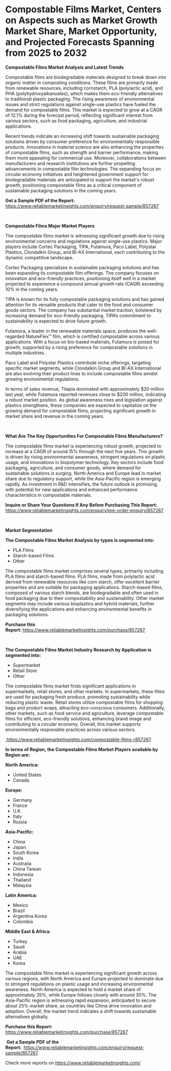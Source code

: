 <p><h1>Compostable Films Market, Centers on Aspects such as Market Growth Market Share, Market Opportunity, and Projected Forecasts Spanning from 2025 to 2032</h1></p><p><strong>Compostable Films Market Analysis and Latest Trends</strong></p>
<p><p>Compostable films are biodegradable materials designed to break down into organic matter in composting conditions. These films are primarily made from renewable resources, including cornstarch, PLA (polylactic acid), and PHA (polyhydroxyalkanoates), which makes them eco-friendly alternatives to traditional plastic packaging. The rising awareness of environmental issues and strict regulations against single-use plastics have fueled the demand for compostable films. This market is expected to grow at a CAGR of 12.1% during the forecast period, reflecting significant interest from various sectors, such as food packaging, agriculture, and industrial applications.</p><p>Recent trends indicate an increasing shift towards sustainable packaging solutions driven by consumer preference for environmentally responsible products. Innovations in material science are also enhancing the properties of compostable films, such as strength and barrier performance, making them more appealing for commercial use. Moreover, collaborations between manufacturers and research institutions are further propelling advancements in compostable film technologies. The expanding focus on circular economy initiatives and heightened government support for biodegradable materials are anticipated to support the market's robust growth, positioning compostable films as a critical component of sustainable packaging solutions in the coming years.</p></p>
<p><strong>Get a Sample PDF of the Report:&nbsp;</strong> <a href="https://www.reliablemarketinsights.com/enquiry/request-sample/857267?utm_campaign=2885&utm_medium=2&utm_source=Github&utm_content=ia&utm_term=01042025&utm_id=compostable-films">https://www.reliablemarketinsights.com/enquiry/request-sample/857267</a></p>
<p>&nbsp;</p>
<p><strong>Compostable Films Major Market Players</strong></p>
<p><p>The compostable films market is witnessing significant growth due to rising environmental concerns and regulations against single-use plastics. Major players include Cortec Packaging, TIPA, Futamura, Paco Label, Polystar Plastics, Clondalkin Group, and BI-AX International, each contributing to the dynamic competitive landscape.</p><p>Cortec Packaging specializes in sustainable packaging solutions and has been expanding its compostable film offerings. The company focuses on innovation and eco-friendly practices, positioning itself well in a market projected to experience a compound annual growth rate (CAGR) exceeding 10% in the coming years.</p><p>TIPA is known for its fully compostable packaging solutions and has gained attention for its versatile products that cater to the food and consumer goods sectors. The company has substantial market traction, bolstered by increasing demand for eco-friendly packaging. TIPA’s commitment to sustainability is expected to drive future growth.</p><p>Futamura, a leader in the renewable materials space, produces the well-regarded NatureFlex™ film, which is certified compostable across various applications. With a focus on bio-based materials, Futamura is poised for growth, supported by a rising preference for compostable solutions in multiple industries. </p><p>Paco Label and Polystar Plastics contribute niche offerings, targeting specific market segments, while Clondalkin Group and BI-AX International are also evolving their product lines to include compostable films amidst growing environmental regulations.</p><p>In terms of sales revenue, Tilapia dominated with approximately $20 million last year, while Futamura reported revenues close to $200 million, indicating a robust market position. As global awareness rises and legislation against plastics strengthens, these companies are expected to capitalize on the growing demand for compostable films, projecting significant growth in market share and revenue in the coming years.</p></p>
<p>&nbsp;</p>
<p><strong>What Are The Key Opportunities For Compostable Films Manufacturers?</strong></p>
<p><p>The compostable films market is experiencing robust growth, projected to increase at a CAGR of around 15% through the next five years. This growth is driven by rising environmental awareness, stringent regulations on plastic usage, and innovations in biopolymer technology. Key sectors include food packaging, agriculture, and consumer goods, where demand for sustainable solutions is surging. North America and Europe lead in market share due to regulatory support, while the Asia-Pacific region is emerging rapidly. As investment in R&D intensifies, the future outlook is promising, with potential for new applications and enhanced performance characteristics in compostable materials.</p></p>
<p><strong>Inquire or Share Your Questions If Any Before Purchasing This Report:</strong> <a href="https://www.reliablemarketinsights.com/enquiry/pre-order-enquiry/857267?utm_campaign=2885&utm_medium=2&utm_source=Github&utm_content=ia&utm_term=01042025&utm_id=compostable-films">https://www.reliablemarketinsights.com/enquiry/pre-order-enquiry/857267</a></p>
<p>&nbsp;</p>
<p><strong>Market Segmentation</strong></p>
<p><strong>The Compostable Films Market Analysis by types is segmented into:</strong></p>
<p><ul><li>PLA Films</li><li>Starch-based Films</li><li>Other</li></ul></p>
<p><p>The compostable films market comprises several types, primarily including PLA films and starch-based films. PLA films, made from polylactic acid derived from renewable resources like corn starch, offer excellent barrier properties and are suitable for packaging applications. Starch-based films, composed of various starch blends, are biodegradable and often used in food packaging due to their compostability and sustainability. Other market segments may include various bioplastics and hybrid materials, further diversifying the applications and enhancing environmental benefits in packaging solutions.</p></p>
<p><strong>Purchase this Report:&nbsp;</strong><a href="https://www.reliablemarketinsights.com/purchase/857267?utm_campaign=2885&utm_medium=2&utm_source=Github&utm_content=ia&utm_term=01042025&utm_id=compostable-films">https://www.reliablemarketinsights.com/purchase/857267</a></p>
<p>&nbsp;</p>
<p><strong>The Compostable Films Market Industry Research by Application is segmented into:</strong></p>
<p><ul><li>Supermarket</li><li>Retail Store</li><li>Other</li></ul></p>
<p><p>The compostable films market finds significant applications in supermarkets, retail stores, and other markets. In supermarkets, these films are used for packaging fresh produce, promoting sustainability while reducing plastic waste. Retail stores utilize compostable films for shopping bags and product wraps, attracting eco-conscious consumers. Additionally, other markets, such as food service and agriculture, leverage compostable films for efficient, eco-friendly solutions, enhancing brand image and contributing to a circular economy. Overall, this market supports environmentally responsible practices across various sectors.</p></p>
<p><a href="https://www.reliablemarketinsights.com/compostable-films-r857267?utm_campaign=2885&utm_medium=2&utm_source=Github&utm_content=ia&utm_term=01042025&utm_id=compostable-films">&nbsp;https://www.reliablemarketinsights.com/compostable-films-r857267</a></p>
<p><strong>In terms of Region, the Compostable Films Market Players available by Region are:</strong></p>
<p>
    <p> <strong> North America: </strong>
        <ul>
            <li>United States</li>
            <li>Canada</li>
        </ul>
        </p> 
    <p> <strong> Europe: </strong>
        <ul>
            <li>Germany</li>
            <li>France</li>
            <li>U.K.</li>
            <li>Italy</li>
            <li>Russia</li>
        </ul>
        </p> 
    <p> <strong> Asia-Pacific: </strong>
        <ul>
            <li>China</li>
            <li>Japan</li>
            <li>South Korea</li>
            <li>India</li>
            <li>Australia</li>
            <li>China Taiwan</li>
            <li>Indonesia</li>
            <li>Thailand</li>
            <li>Malaysia</li>
        </ul>
        </p> 
    <p> <strong> Latin America: </strong>
        <ul>
            <li>Mexico</li>
            <li>Brazil</li>
            <li>Argentina Korea</li>
            <li>Colombia</li>
        </ul>
        </p> 
    <p> <strong> Middle East & Africa: </strong>
        <ul>
            <li>Turkey</li>
            <li>Saudi</li>
            <li>Arabia</li>
            <li>UAE</li>
            <li>Korea</li>
        </ul>
    </p>
    </p>
<p><p>The compostable films market is experiencing significant growth across various regions, with North America and Europe projected to dominate due to stringent regulations on plastic usage and increasing environmental awareness. North America is expected to hold a market share of approximately 35%, while Europe follows closely with around 30%. The Asia-Pacific region is witnessing rapid expansion, anticipated to secure about 25% market share, as countries like China drive innovation and adoption. Overall, the market trend indicates a shift towards sustainable alternatives globally.</p></p>
<p><strong>Purchase this Report: </strong><a href="https://www.reliablemarketinsights.com/purchase/857267?utm_campaign=2885&utm_medium=2&utm_source=Github&utm_content=ia&utm_term=01042025&utm_id=compostable-films">https://www.reliablemarketinsights.com/purchase/857267</a></p>
<p>&nbsp;<strong>Get a Sample PDF of the Report:&nbsp;&nbsp;</strong><a href="https://www.reliablemarketinsights.com/enquiry/request-sample/857267?utm_campaign=2885&utm_medium=2&utm_source=Github&utm_content=ia&utm_term=01042025&utm_id=compostable-films">https://www.reliablemarketinsights.com/enquiry/request-sample/857267</a></p>
<p><strong></strong></p>
<p>Check more reports on <a href="https://www.reliablemarketinsights.com/?utm_campaign=2885&utm_medium=2&utm_source=Github&utm_content=ia&utm_term=01042025&utm_id=compostable-films">https://www.reliablemarketinsights.com/</a></p>